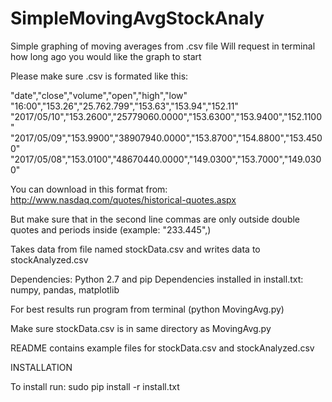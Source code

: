 # SimpleMovingAvgStockAnaly

Simple graphing of moving averages from .csv file 
Will request in terminal how long ago you would like the graph to start

Please make sure .csv is formated like this:

"date","close","volume","open","high","low"
"16:00","153.26","25.762.799","153.63","153.94","152.11"
"2017/05/10","153.2600","25779060.0000","153.6300","153.9400","152.1100"
"2017/05/09","153.9900","38907940.0000","153.8700","154.8800","153.4500"
"2017/05/08","153.0100","48670440.0000","149.0300","153.7000","149.0300"

You can download in this format from:
http://www.nasdaq.com/quotes/historical-quotes.aspx

But make sure that in the second line commas are only outside double quotes and periods inside (example: "233.445",)

Takes data from file named stockData.csv and writes data to stockAnalyzed.csv

Dependencies: Python 2.7 and pip
Dependencies installed in install.txt: numpy, pandas, matplotlib

For best results run program from terminal (python MovingAvg.py)

Make sure stockData.csv is in same directory as MovingAvg.py

README contains example files for stockData.csv and stockAnalyzed.csv

INSTALLATION

To install run: sudo pip install -r install.txt
